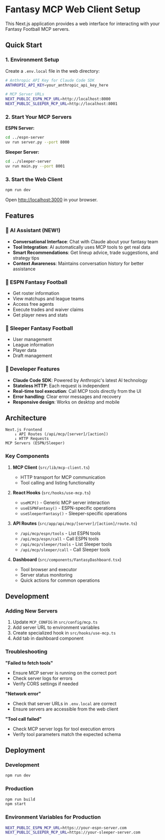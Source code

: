 # Fantasy MCP Web Client Setup

This Next.js application provides a web interface for interacting with your Fantasy Football MCP servers.

## Quick Start

### 1. Environment Setup

Create a `.env.local` file in the web directory:

```bash
# Anthropic API Key for Claude Code SDK
ANTHROPIC_API_KEY=your_anthropic_api_key_here

# MCP Server URLs
NEXT_PUBLIC_ESPN_MCP_URL=http://localhost:8000
NEXT_PUBLIC_SLEEPER_MCP_URL=http://localhost:8001
```

### 2. Start Your MCP Servers

**ESPN Server:**
```bash
cd ../espn-server
uv run server.py --port 8000
```

**Sleeper Server:**
```bash
cd ../sleeper-server
uv run main.py --port 8001
```

### 3. Start the Web Client

```bash
npm run dev
```

Open [http://localhost:3000](http://localhost:3000) in your browser.

## Features

### 🤖 AI Assistant (NEW!)
- **Conversational Interface**: Chat with Claude about your fantasy team
- **Tool Integration**: AI automatically uses MCP tools to get real data
- **Smart Recommendations**: Get lineup advice, trade suggestions, and strategy tips
- **Context Awareness**: Maintains conversation history for better assistance

### 🏈 ESPN Fantasy Football
- Get roster information
- View matchups and league teams
- Access free agents
- Execute trades and waiver claims
- Get player news and stats

### 🏈 Sleeper Fantasy Football
- User management
- League information
- Player data
- Draft management

### 🔧 Developer Features
- **Claude Code SDK**: Powered by Anthropic's latest AI technology
- **Stateless HTTP**: Each request is independent
- **Real-time tool execution**: Call MCP tools directly from the UI
- **Error handling**: Clear error messages and recovery
- **Responsive design**: Works on desktop and mobile

## Architecture

```
Next.js Frontend
    ↓ API Routes (/api/mcp/[server]/[action])
    ↓ HTTP Requests
MCP Servers (ESPN/Sleeper)
```

### Key Components

1. **MCP Client** (`src/lib/mcp-client.ts`)
   - HTTP transport for MCP communication
   - Tool calling and listing functionality

2. **React Hooks** (`src/hooks/use-mcp.ts`)
   - `useMCP()` - Generic MCP server interaction
   - `useESPNFantasy()` - ESPN-specific operations
   - `useSleeperFantasy()` - Sleeper-specific operations

3. **API Routes** (`src/app/api/mcp/[server]/[action]/route.ts`)
   - `/api/mcp/espn/tools` - List ESPN tools
   - `/api/mcp/espn/call` - Call ESPN tools
   - `/api/mcp/sleeper/tools` - List Sleeper tools
   - `/api/mcp/sleeper/call` - Call Sleeper tools

4. **Dashboard** (`src/components/FantasyDashboard.tsx`)
   - Tool browser and executor
   - Server status monitoring
   - Quick actions for common operations

## Development

### Adding New Servers

1. Update `MCP_CONFIG` in `src/config/mcp.ts`
2. Add server URL to environment variables
3. Create specialized hook in `src/hooks/use-mcp.ts`
4. Add tab in dashboard component

### Troubleshooting

**"Failed to fetch tools"**
- Ensure MCP server is running on the correct port
- Check server logs for errors
- Verify CORS settings if needed

**"Network error"**
- Check that server URLs in `.env.local` are correct
- Ensure servers are accessible from the web client

**"Tool call failed"**
- Check MCP server logs for tool execution errors
- Verify tool parameters match the expected schema

## Deployment

### Development
```bash
npm run dev
```

### Production
```bash
npm run build
npm start
```

### Environment Variables for Production
```bash
NEXT_PUBLIC_ESPN_MCP_URL=https://your-espn-server.com
NEXT_PUBLIC_SLEEPER_MCP_URL=https://your-sleeper-server.com
```
